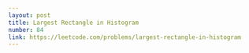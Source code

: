 ```yaml
---
layout: post
title: Largest Rectangle in Histogram
number: 84
link: https://leetcode.com/problems/largest-rectangle-in-histogram
---
```

